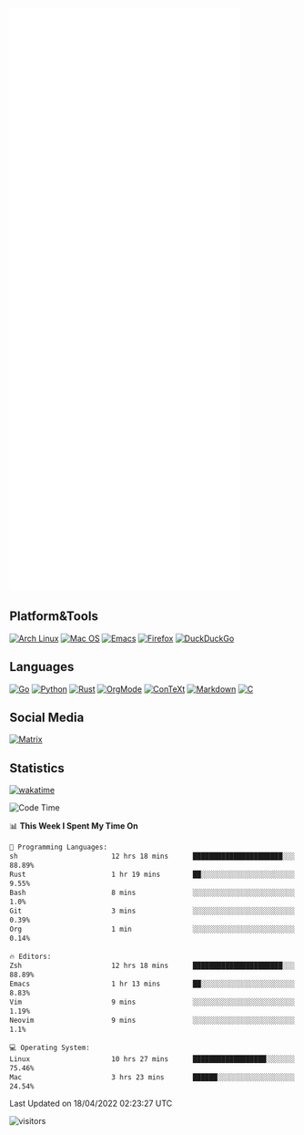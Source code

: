 ![Metrics](https://github.com/SteamedFish/SteamedFish/blob/master/github-metrics.svg)

## Platform&Tools

[![Arch Linux](https://img.shields.io/badge/ArchLinux-1793D1?logo=arch-linux&logoColor=fff&style=flat-square)](https://archlinux.org/)
[![Mac OS](https://img.shields.io/badge/MacOS-000000?style=flat-square&logo=macos&logoColor=F0F0F0)](https://www.apple.com/macos/)
[![Emacs](https://img.shields.io/badge/Emacs-%237F5AB6.svg?&style=flat-square&logo=gnu-emacs&logoColor=white)](https://www.gnu.org/software/emacs/)
[![Firefox](https://img.shields.io/badge/Firefox-FF7139?style=flat-square&logo=Firefox-Browser&logoColor=white)](https://firefox.com/)
[![DuckDuckGo](https://img.shields.io/badge/DuckDuckGo-DE5833?style=flat-square&logo=DuckDuckGo&logoColor=white)](https://duckduckgo.com/)

## Languages

[![Go](https://img.shields.io/badge/Golang-%2300ADD8.svg?style=flat-square&logo=go&logoColor=white)](https://golang.org/)
[![Python](https://img.shields.io/badge/Python-3670A0?style=flat-square&logo=python&logoColor=ffdd54)](https://www.python.org/)
[![Rust](https://img.shields.io/badge/Rust-%23000000.svg?style=flat-square&logo=rust&logoColor=white)](https://www.rust-lang.org/)
[![OrgMode](https://img.shields.io/badge/OrgMode-%23000000.svg?style=flat-square&logo=org&logoColor=white)](https://orgmode.org/)
[![ConTeXt](https://img.shields.io/badge/ConTeXt-%23008080.svg?style=flat-square&logo=latex&logoColor=white)](https://contextgarden.net/)
[![Markdown](https://img.shields.io/badge/MarkDown-%23000000.svg?style=flat-square&logo=markdown&logoColor=white)](https://daringfireball.net/projects/markdown/)
[![C](https://img.shields.io/badge/C-%2300599C.svg?style=flat-square&logo=c&logoColor=white)](https://www.iso.org/standard/74528.html)

## Social Media

[![Matrix](https://img.shields.io/badge/SteamedFish-2CA5E0?style=social&logo=matrix&logoColor=black)](https://matrix.to/#/@i:steamedfish.org)

## Statistics
[![wakatime](https://wakatime.com/badge/user/168280d6-fcf2-4b4f-ad3a-dc4612f35b38.svg)](https://wakatime.com/@168280d6-fcf2-4b4f-ad3a-dc4612f35b38)

<!--START_SECTION:waka-->
![Code Time](http://img.shields.io/badge/Code%20Time-1%2C751%20hrs%2018%20mins-blue)

📊 **This Week I Spent My Time On** 

```text
💬 Programming Languages: 
sh                       12 hrs 18 mins      ██████████████████████░░░   88.89% 
Rust                     1 hr 19 mins        ██░░░░░░░░░░░░░░░░░░░░░░░   9.55% 
Bash                     8 mins              ░░░░░░░░░░░░░░░░░░░░░░░░░   1.0% 
Git                      3 mins              ░░░░░░░░░░░░░░░░░░░░░░░░░   0.39% 
Org                      1 min               ░░░░░░░░░░░░░░░░░░░░░░░░░   0.14%

🔥 Editors: 
Zsh                      12 hrs 18 mins      ██████████████████████░░░   88.89% 
Emacs                    1 hr 13 mins        ██░░░░░░░░░░░░░░░░░░░░░░░   8.83% 
Vim                      9 mins              ░░░░░░░░░░░░░░░░░░░░░░░░░   1.19% 
Neovim                   9 mins              ░░░░░░░░░░░░░░░░░░░░░░░░░   1.1%

💻 Operating System: 
Linux                    10 hrs 27 mins      ██████████████████░░░░░░░   75.46% 
Mac                      3 hrs 23 mins       ██████░░░░░░░░░░░░░░░░░░░   24.54%

```


 Last Updated on 18/04/2022 02:23:27 UTC
<!--END_SECTION:waka-->

![visitors](https://visitor-badge.laobi.icu/badge?page_id=SteamedFish.SteamedFish)

